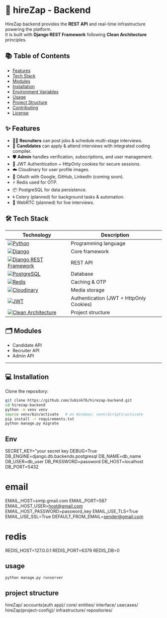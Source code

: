 # 🚀 hireZap - Backend
HireZap backend provides the **REST API** and real-time infrastructure powering the platform.  
It is built with **Django REST Framework** following **Clean Architecture** principles.
## 📚 Table of Contents
- [Features](#features)
- [Tech Stack](#tech-stack)
- [Modules](#modules)
- [Installation](#installation)
- [Environment Variables](#environment-variables)
- [Usage](#usage)
- [Project Structure](#project-structure)
- [Contributing](#contributing)
- [License](#license)

## ✨ Features
- 🧑‍💼 **Recruiters** can post jobs & schedule multi-stage interviews.
- 👤 **Candidates** can apply & attend interviews with integrated coding compiler.
- 🛡️ **Admin** handles verification, subscriptions, and user management.
- 🔐 JWT Authentication + HttpOnly cookies for secure sessions.
- ☁️ Cloudinary for user profile images.
- 🔑 OAuth with Google, GitHub, LinkedIn (coming soon).
- ⚡ Redis used for OTP.
- 📦 PostgreSQL for data persistence.
- 🌀 Celery (planned) for background tasks & automation.
- 🎥 WebRTC (planned) for live interviews.

## 🛠 Tech Stack

| Technology | Description |
|------------|-------------|
| [![Python](https://img.shields.io/badge/Python-3776AB?style=for-the-badge&logo=python&logoColor=white)](https://www.python.org/) | Programming language |
| [![Django](https://img.shields.io/badge/Django-092E20?style=for-the-badge&logo=django&logoColor=white)](https://www.djangoproject.com/) | Core framework |
| [![Django REST Framework](https://img.shields.io/badge/Django_REST-092E20?style=for-the-badge&logo=django&logoColor=white)](https://www.django-rest-framework.org/) | REST API |
| [![PostgreSQL](https://img.shields.io/badge/PostgreSQL-336791?style=for-the-badge&logo=postgresql&logoColor=white)](https://www.postgresql.org/) | Database |
| [![Redis](https://img.shields.io/badge/Redis-D82C20?style=for-the-badge&logo=redis&logoColor=white)](https://redis.io/) | Caching & OTP |
| [![Cloudinary](https://img.shields.io/badge/Cloudinary-3448C5?style=for-the-badge&logo=cloudinary&logoColor=white)](https://cloudinary.com/) | Media storage |
| [![JWT](https://img.shields.io/badge/JWT-000000?style=for-the-badge&logo=jsonwebtokens&logoColor=white)](https://jwt.io/) | Authentication (JWT + HttpOnly Cookies) |
| [![Clean Architecture](https://img.shields.io/badge/Clean_Architecture-007ACC?style=for-the-badge)](https://medium.com/@peter.shen_53785/clean-architecture-1e9f4c6a5f38) | Project structure |

## 🗂 Modules
- Candidate API
- Recruiter API
- Admin API

---

## 💻 Installation

Clone the repository:

```bash
git clone https://github.com/Jubink76/hirezap-backend.git
cd hirezap-backend
python -m venv venv
source venv/bin/activate   # on Windows: venv\Scripts\activate
pip install -r requirements.txt
python manage.py migrate
```

## Env
SECRET_KEY="your secret key
DEBUG=True
DB_ENGINE=django.db.backends.postgresql
DB_NAME=db_name
DB_USER=db_user
DB_PASSWORD=password
DB_HOST=localhost
DB_PORT=5432

# email 
EMAIL_HOST=smtp.gmail.com
EMAIL_PORT=587
EMAIL_HOST_USER=host@gmail.com
EMAIL_HOST_PASSWORD=password_key
EMAIL_USE_TLS=True
EMAIL_USE_SSL=True
DEFAULT_FROM_EMAIL=sender@gmail.com

# redis
REDIS_HOST=127.0.0.1
REDIS_PORT=6379
REDIS_DB=0

## usage
```bash
python manage.py runserver
```
## project structure
hireZap/
  accounts(auth app)/
  core/
    entities/
    interface/
    usecases/
  hireZap(project-config)/
  infrastructure/
    repositories/
